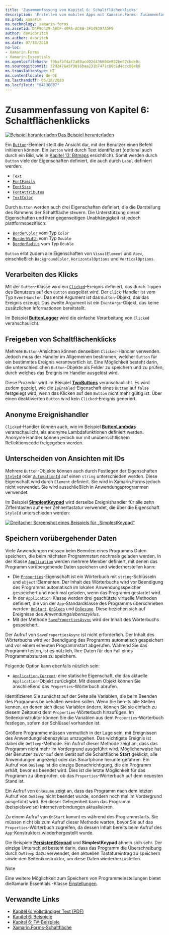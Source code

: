 ```yaml
---
title: 'Zusammenfassung von Kapitel 6: Schaltflächenklicks'
description: 'Erstellen von mobilen Apps mit Xamarin.Forms: Zusammenfassung von Kapitel 6: Schaltflächenklicks'
ms.prod: xamarin
ms.technology: xamarin-forms
ms.assetid: D4F9C429-A6CF-40FA-AC68-3F149307A5F9
author: davidbritch
ms.author: dabritch
ms.date: 07/18/2018
no-loc:
- Xamarin.Forms
- Xamarin.Essentials
ms.openlocfilehash: f9bafbf4af2a89acd02d436604e882be87cbde8c
ms.sourcegitcommit: 32d2476a5f9016baa231b7471c88c1d4ccc08eb8
ms.translationtype: HT
ms.contentlocale: de-DE
ms.lasthandoff: 06/18/2020
ms.locfileid: "84136837"
---
```

# <a name="summary-of-chapter-6-button-clicks"></a>Zusammenfassung von Kapitel 6: Schaltflächenklicks

[![Beispiel herunterladen](~/media/shared/download.png) Das Beispiel herunterladen](https://github.com/xamarin/xamarin-forms-book-samples/tree/master/Chapter06)

Ein [`Button`](xref:Xamarin.Forms.Button)-Element stellt die Ansicht dar, mit der Benutzer einen Befehl initiieren können. Ein `Button` wird durch Text identifiziert (optional auch durch ein Bild, wie in [Kapitel 13: Bitmaps](chapter13.md) ersichtlich). Somit werden durch `Button` viele der Eigenschaften definiert, die auch durch `Label` definiert werden:

- [`Text`](xref:Xamarin.Forms.Button.Text)
- [`FontFamily`](xref:Xamarin.Forms.Button.FontFamily)
- [`FontSize`](xref:Xamarin.Forms.Button.FontSize)
- [`FontAttributes`](xref:Xamarin.Forms.Button.FontAttributes)
- [`TextColor`](xref:Xamarin.Forms.Button.TextColor)

Durch `Button` werden auch drei Eigenschaften definiert, die die Darstellung des Rahmens der Schaltfläche steuern. Die Unterstützung dieser Eigenschaften und ihrer gegenseitigen Unabhängigkeit ist jedoch plattformspezifisch:

- [`BorderColor`](xref:Xamarin.Forms.Button.BorderColor) vom Typ `Color`
- [`BorderWidth`](xref:Xamarin.Forms.Button.BorderWidth) vom Typ `Double`
- [`BorderRadius`](xref:Xamarin.Forms.Button.BorderRadius) vom Typ `Double`

`Button` erbt zudem alle Eigenschaften von `VisualElement` und `View`, einschließlich `BackgroundColor`, `HorizontalOptions` und `VerticalOptions`.

## <a name="processing-the-click"></a>Verarbeiten des Klicks

Mit der `Button`-Klasse wird ein [`Clicked`](xref:Xamarin.Forms.Button.Clicked)-Ereignis definiert, das durch Tippen des Benutzers auf den `Button` ausgelöst wird. Der `Click`-Handler ist vom Typ `EventHandler`. Das erste Argument ist das `Button`-Objekt, das das Ereignis erzeugt. Das zweite Argument ist ein `EventArgs`-Objekt, das keine zusätzlichen Informationen bereitstellt.

Im Beispiel [**ButtonLogger**](https://github.com/xamarin/xamarin-forms-book-samples/tree/master/Chapter06/ButtonLogger) wird die einfache Verarbeitung von `Clicked` veranschaulicht.

## <a name="sharing-button-clicks"></a>Freigeben von Schaltflächenklicks

Mehrere `Button`-Ansichten können denselben `Clicked`-Handler verwenden. Jedoch muss der Handler im Allgemeinen bestimmen, welcher `Button` für ein bestimmtes Ereignis verantwortlich ist. Eine Möglichkeit besteht darin, die unterschiedlichen `Button`-Objekte als Felder zu speichern und zu prüfen, durch welches das Ereignis im Handler ausgelöst wird.

Diese Prozedur wird im Beispiel [**TwoButtons**](https://github.com/xamarin/xamarin-forms-book-samples/tree/master/Chapter06/TwoButtons) veranschaulicht. Es wird zudem gezeigt, wie die [`IsEnabled`](xref:Xamarin.Forms.VisualElement.IsEnabled)-Eigenschaft eines `Button` auf `false` festgelegt wird, wenn das Klicken auf den `Button` nicht mehr gültig ist. Über einen deaktivierten `Button` wird kein `Clicked`-Ereignis generiert.

## <a name="anonymous-event-handlers"></a>Anonyme Ereignishandler

`Clicked`-Handler können auch, wie im Beispiel [**ButtonLambdas**](https://github.com/xamarin/xamarin-forms-book-samples/tree/master/Chapter06/ButtonLambdas) veranschaulicht, als anonyme Lambdafunktionen definiert werden. Anonyme Handler können jedoch nur mit unübersichtlichem Reflektionscode freigegeben werden.

## <a name="distinguishing-views-with-ids"></a>Unterscheiden von Ansichten mit IDs

Mehrere `Button`-Objekte können auch durch Festlegen der Eigenschaften [`StyleId`](xref:Xamarin.Forms.Element.StyleId) oder [`AutomationId`](xref:Xamarin.Forms.Element.AutomationId) auf einen `string` unterschieden werden. Diese Eigenschaft wird durch `Element` definiert. Sie wird in Xamarin.Forms jedoch nicht verwendet. Sie wird ausschließlich in Anwendungsprogrammen verwendet.

Im Beispiel [**SimplestKeypad**](https://github.com/xamarin/xamarin-forms-book-samples/tree/master/Chapter06/SimplestKeypad) wird derselbe Ereignishandler für alle zehn Zifferntasten auf einer Zehnertastatur verwendet, die über die Eigenschaft `StyleId` unterschieden werden:

[![Dreifacher Screenshot eines Beispiels für „SimplestKeypad“](images/ch06fg04-small.png "Rechner")](images/ch06fg04-large.png#lightbox "Rechner")

## <a name="saving-transient-data"></a>Speichern vorübergehender Daten

Viele Anwendungen müssen beim Beenden eines Programms Daten speichern, die beim nächsten Programmstart nochmals geladen werden. In der Klasse [`Application`](xref:Xamarin.Forms.Application) werden mehrere Member definiert, mit denen das Programm vorübergehende Daten speichern und wiederherstellen kann:

- Die [`Properties`](xref:Xamarin.Forms.Application.Properties)-Eigenschaft ist ein Wörterbuch mit `string`-Schlüsseln und `object`-Elementen. Der Inhalt des Wörterbuchs wird vor Beendigung des Programms automatisch im lokalen Anwendungsspeicher gespeichert und noch mal geladen, wenn das Programm gestartet wird.
- In der `Application`-Klasse werden drei geschützte virtuelle Methoden definiert, die von der `App`-Standardklasse des Programms überschrieben werden: [`OnStart`](xref:Xamarin.Forms.Application.OnStart), [`OnSleep`](xref:Xamarin.Forms.Application.OnSleep) und [`OnResume`](xref:Xamarin.Forms.Application.OnResume). Diese beziehen sich auf Ereignisse des *Anwendungslebenszyklus*.
- Mit der Methode [`SavePropertiesAsync`](xref:Xamarin.Forms.Application.SavePropertiesAsync) wird der Inhalt des Wörterbuchs gespeichert.

Der Aufruf von `SavePropertiesAsync` ist nicht erforderlich. Der Inhalt des Wörterbuchs wird vor Beendigung des Programms automatisch gespeichert und vor einem erneuten Programmstart abgerufen. Während Sie das Programm testen, ist es nützlich, Ihre Daten für den Fall eines Programmabsturzes zu speichern.

Folgende Option kann ebenfalls nützlich sein:

- [`Application.Current`](xref:Xamarin.Forms.Application.Current): eine statische Eigenschaft, die das aktuelle `Application`-Objekt zurückgibt. Mit diesem Objekt können Sie anschließend das `Properties`-Wörterbuch abrufen.

Identifizieren Sie zunächst auf der Seite alle Variablen, die beim Beenden des Programms beibehalten werden sollen. Wenn Sie bereits alle Stellen kennen, an denen sich diese Variablen ändern, können Sie sie einfach zu diesem Zeitpunkt dem `Properties`-Wörterbuch hinzufügen. Im Seitenkonstruktor können Sie die Variablen aus dem `Properties`-Wörterbuch festlegen, sofern der Schlüssel vorhanden ist.

Größere Programme müssen vermutlich in der Lage sein, mit Ereignissen des Anwendungslebenszyklus umzugehen. Das wichtigste Ereignis ist dabei die `OnSleep`-Methode. Ein Aufruf dieser Methode zeigt an, dass das Programm nicht mehr im Vordergrund ausgeführt wird. Möglicherweise hat der Benutzer zuvor auf dem Gerät auf die Schaltfläche **Start** geklickt, alle Anwendungen angezeigt oder das Smartphone heruntergefahren. Ein Aufruf von `OnSleep` ist die einzige Benachrichtigung, die ein Programm erhält, bevor es beendet wird. Dies ist die letzte Möglichkeit für das Programm zu überprüfen, ob das `Properties`-Wörterbuch auf dem neuesten Stand ist.

Ein Aufruf von `OnResume` zeigt an, dass das Programm nach dem letzten Aufruf von `OnSleep` nicht beendet wurde, sondern noch mal im Vordergrund ausgeführt wird. Bei dieser Gelegenheit kann das Programm (beispielsweise) Internetverbindungen aktualisieren.

Zu einem Aufruf von `OnStart` kommt es während des Programmstarts. Sie müssen nicht bis zum Aufruf dieser Methode warten, bevor Sie auf das `Properties`-Wörterbuch zugreifen, da dessen Inhalt bereits beim Aufruf des `App`-Konstruktors wiederhergestellt wurde.

Die Beispiele [**PersistentKeypad**](https://github.com/xamarin/xamarin-forms-book-samples/tree/master/Chapter06/PersistentKeypad) und **SimplestKeypad** ähneln sich sehr. Der einzige Unterschied besteht darin, dass das Programm die Überschreibung durch `OnSleep` dazu verwendet, den aktuellen Tastatureintrag zu speichern sowie den Seitenkonstruktor, um diese Daten wiederherzustellen.

> [!NOTE]
> Eine weitere Möglichkeit zum Speichern von Programmeinstellungen bietet dieXamarin.Essentials -Klasse [Einstellungen](~/essentials/preferences.md).

## <a name="related-links"></a>Verwandte Links

- [Kapitel 6: Vollständiger Text (PDF)](https://download.xamarin.com/developer/xamarin-forms-book/XamarinFormsBook-Ch06-Apr2016.pdf)
- [Kapitel 6: Beispiele](https://github.com/xamarin/xamarin-forms-book-samples/tree/master/Chapter06)
- [Kapitel 6: F#-Beispiele](https://github.com/xamarin/xamarin-forms-book-samples/tree/master/Chapter06/FS)
- [Xamarin.Forms-Schaltfläche](~/xamarin-forms/user-interface/button.md)

